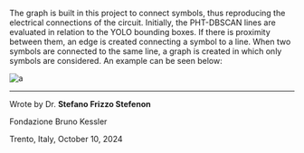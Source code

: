 The graph is built in this project to connect symbols, thus reproducing the electrical connections of the circuit. Initially, the PHT-DBSCAN lines are evaluated in relation to the YOLO bounding boxes. If there is proximity between them, an edge is created connecting a symbol to a line. When two symbols are connected to the same line, a graph is created in which only symbols are considered. An example can be seen below:

![a](https://github.com/user-attachments/assets/fd8c56a2-9a7a-4040-a619-ecd8e724b6fa)

---

Wrote by Dr. **Stefano Frizzo Stefenon**

Fondazione Bruno Kessler

Trento, Italy, October 10, 2024
